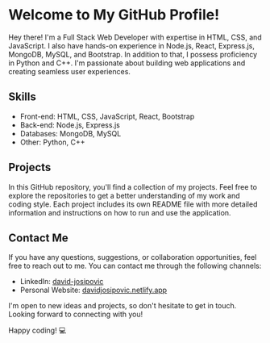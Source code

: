 # Welcome to My GitHub Profile!

Hey there! I'm a Full Stack Web Developer with expertise in HTML, CSS, and JavaScript. I also have hands-on experience in Node.js, React, Express.js, MongoDB, MySQL, and Bootstrap. In addition to that, I possess proficiency in Python and C++. I'm passionate about building web applications and creating seamless user experiences.

## Skills

- Front-end: HTML, CSS, JavaScript, React, Bootstrap
- Back-end: Node.js, Express.js
- Databases: MongoDB, MySQL
- Other: Python, C++

## Projects

In this GitHub repository, you'll find a collection of my projects.
Feel free to explore the repositories to get a better understanding of my work and coding style. Each project includes its own README file with more detailed information and instructions on how to run and use the application.

## Contact Me

If you have any questions, suggestions, or collaboration opportunities, feel free to reach out to me. You can contact me through the following channels:

- LinkedIn: [david-josipovic](https://www.linkedin.com/in/david-josipovi%C4%87-84a379203/)
- Personal Website: [davidjosipovic.netlify.app](https://davidjosipovic.netlify.app/)

I'm open to new ideas and projects, so don't hesitate to get in touch. Looking forward to connecting with you!

Happy coding! :computer:
